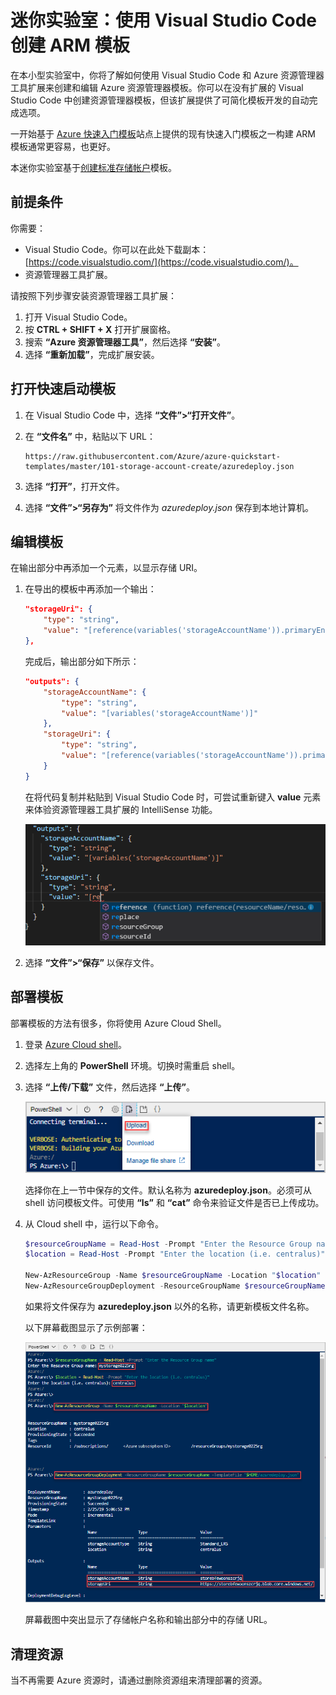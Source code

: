 ﻿# 迷你实验室：使用 Visual Studio Code 创建 ARM 模板

在本小型实验室中，你将了解如何使用 Visual Studio Code 和 Azure 资源管理器工具扩展来创建和编辑 Azure 资源管理器模板。你可以在没有扩展的 Visual Studio Code 中创建资源管理器模板，但该扩展提供了可简化模板开发的自动完成选项。

一开始基于 [Azure 快速入门模板](https://azure.microsoft.com/resources/templates/)站点上提供的现有快速入门模板之一构建 ARM 模板通常更容易，也更好。

本迷你实验室基于[创建标准存储帐户](https://azure.microsoft.com/resources/templates/101-storage-account-create/)模板。

## 前提条件

你需要：

* Visual Studio Code。你可以在此处下载副本：[https://code.visualstudio.com/](https://code.visualstudio.com/)。
* 资源管理器工具扩展。

请按照下列步骤安装资源管理器工具扩展：

1. 打开 Visual Studio Code。
2. 按 **CTRL + SHIFT + X** 打开扩展窗格。
3. 搜索 **“Azure 资源管理器工具”**，然后选择 **“安装”**。
4. 选择 **“重新加载”**，完成扩展安装。

## 打开快速启动模板

1. 在 Visual Studio Code 中，选择 **“文件”>“打开文件”**。

2. 在 **“文件名”** 中，粘贴以下 URL：

    ```
    https://raw.githubusercontent.com/Azure/azure-quickstart-templates/master/101-storage-account-create/azuredeploy.json
    ```

3. 选择 **“打开”**，打开文件。

4. 选择 **“文件”>“另存为”** 将文件作为 *azuredeploy.json* 保存到本地计算机。

## 编辑模板

在输出部分中再添加一个元素，以显示存储 URI。

1. 在导出的模板中再添加一个输出：

    ```json
    "storageUri": {
        "type": "string",
        "value": "[reference(variables('storageAccountName')).primaryEndpoints.blob]"
    },
    ```

    完成后，输出部分如下所示：

    ```json
    "outputs": {
        "storageAccountName": {
            "type": "string",
            "value": "[variables('storageAccountName')]"
        },
        "storageUri": {
            "type": "string",
            "value": "[reference(variables('storageAccountName')).primaryEndpoints.blob]"
        }
    }
    ```

    在将代码复制并粘贴到 Visual Studio Code 时，可尝试重新键入 **value** 元素来体验资源管理器工具扩展的 IntelliSense 功能。

    ![资源管理器模板 Visual Studio 代码 IntelliSense](../../Linked_Image_Files/resource-manager-templates-visual-studio-code-intellisense.png)

2. 选择 **“文件”>“保存”** 以保存文件。


## 部署模板

部署模板的方法有很多，你将使用 Azure Cloud Shell。 

1. 登录 [Azure Cloud shell](https://shell.azure.com/)。

2. 选择左上角的 **PowerShell** 环境。切换时需重启 shell。 

3. 选择 **“上传/下载”** 文件，然后选择 **“上传”**。

    ![显示了“上传文件”按钮在界面中的位置的图片](../../Linked_Image_Files/azure-portal-cloud-shell-upload-file-powershell.png)

    选择你在上一节中保存的文件。默认名称为 **azuredeploy.json**。必须可从 shell 访问模板文件。可使用 **“ls”** 和 **“cat”** 命令来验证文件是否已上传成功。
    
4. 从 Cloud shell 中，运行以下命令。 

    ```powershell
    $resourceGroupName = Read-Host -Prompt "Enter the Resource Group name"
    $location = Read-Host -Prompt "Enter the location (i.e. centralus)"

    New-AzResourceGroup -Name $resourceGroupName -Location "$location"
    New-AzResourceGroupDeployment -ResourceGroupName $resourceGroupName -TemplateFile "$HOME/azuredeploy.json"
    ```

    如果将文件保存为 **azuredeploy.json** 以外的名称，请更新模板文件名称。

    以下屏幕截图显示了示例部署：

    ![Azure 门户 Cloud shell 部署模板，突出显示了上面的变量和命令](../../Linked_Image_Files/azure-portal-cloud-shell-deploy-template-powershell.png)

    屏幕截图中突出显示了存储帐户名称和输出部分中的存储 URL。 

## 清理资源

当不再需要 Azure 资源时，请通过删除资源组来清理部署的资源。

